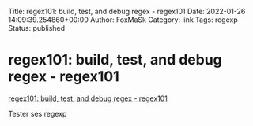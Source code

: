 Title: regex101: build, test, and debug regex - regex101
Date: 2022-01-26 14:09:39.254860+00:00
Author: FoxMaSk 
Category: link
Tags: regexp
Status: published





# regex101: build, test, and debug regex - regex101

[regex101: build, test, and debug regex - regex101](https://regex101.com/)

Tester ses regexp